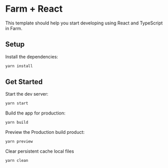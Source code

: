 # Farm + React

This template should help you start developing using React and TypeScript in Farm.

## Setup

Install the dependencies:

```bash
yarn install
```

## Get Started

Start the dev server:

```bash
yarn start
```

Build the app for production:

```bash
yarn build
```

Preview the Production build product:

```bash
yarn preview
```

Clear persistent cache local files

```bash
yarn clean
```
